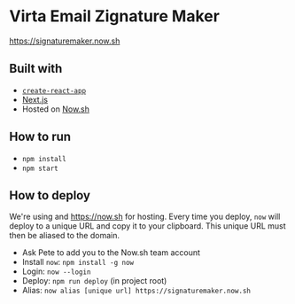 # Virta Email Zignature Maker
https://signaturemaker.now.sh

## Built with
- [`create-react-app`](https://github.com/facebookincubator/create-react-app)
- [Next.js](https://github.com/zeit/next.js/)
- Hosted on [Now.sh](https://now.sh)

## How to run
- `npm install`
- `npm start`

## How to deploy
We're using and https://now.sh for hosting. Every time you deploy, `now` will deploy to a unique URL and copy it to your clipboard. This unique URL must then be aliased to the domain.
- Ask Pete to add you to the Now.sh team account
- Install `now`: `npm install -g now`
- Login: `now --login`
- Deploy: `npm run deploy` (in project root)
- Alias: `now alias [unique url] https://signaturemaker.now.sh`
